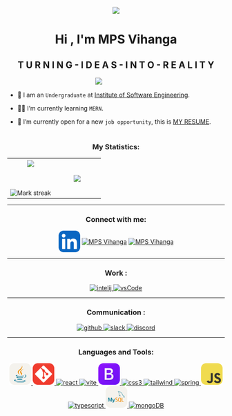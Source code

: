 <p align="center"><picture> <img src = "https://github.com/7oSkaaa/7oSkaaa/blob/main/Images/about_me.gif?raw=true" width = 180px></picture></p>

<h1 align="center"> Hi , I'm MPS Vihanga </h1> 
<h2 align="center"> T U R N I N G - I D E A S - I N T O - R E A L I T Y</h2>


<picture> <img align="right" src="https://github.com/7oSkaaa/7oSkaaa/blob/main/Images/Right_Side.gif?raw=true" width = 300px></picture>

<br>

- :school: I am an `Undergraduate` at [Institute of Software Engineering](https://www.ijse.lk/).
  
- :student: I’m currently learning `MERN`.

- :thinking: I’m currently open for a new `job opportunity`, this is [MY RESUME](#).
<br><br>

<h3 align="center">My Statistics:</h3>
<p align="center">
<table align="center">
<tr border="none">
<td width="50%" align="center">
  
  <img  align="center"  src="https://github-readme-stats.vercel.app/api?username=VihangaMPS&theme=dark&show_icons=true&count_private=true" />
  <br><br><br></br>
  <img  title="🔥 Get streak stats for your profile at git.io/streak-stats" alt="Mark streak" src="https://github-readme-streak-stats.herokuapp.com/?user=VihangaMPS&theme=dark&hide_border=false" /> 
</td>
<td width="50%" align="center">

  <img  align="center"  src="https://github-readme-stats.anuraghazra1.vercel.app/api/top-langs/?username=VihangaMPS&theme=dark&hide_border=false&no-bg=true&no-frame=true&langs_count=10"/>
  
  </td>
</tr>
</table>

---

<h3 align="center">Connect with me:</h3>
<p align="center">
  <a href="https://www.linkedin.com/in/mps-vihanga-7127611a6/" target="blank"><img align="center" src="https://github.com/tandpfun/skill-icons/blob/main/icons/LinkedIn.svg" alt="MPS Vihanga"       
     height="50" width="50" /></a>
  <a href="" target="blank"><img align="center" src="https://raw.githubusercontent.com/rahuldkjain/github-profile-readme-generator/master/src/images/icons/Social/stack-overflow.svg" alt="MPS Vihanga" 
     height="50" width="50" /></a>
  <a href="" target="blank"><img align="center" src="https://github.com/VihangaMPS/VihangaMPS/assets/137038269/7742cb80-6910-4e9f-8f69-367437e069c2" alt="MPS Vihanga" height="60" width="53" /></a>
</p>

---

<h3 align="center">Work :</h3>
<p align="center">
  <a href="#" target="_blank" > <img src="https://github.com/Scar1109/skill-icons/blob/main/icons/Idea-Light.svg" alt="intelij" width="50" height="50"/> </a>  
  <a href="#" target="_blank" > <img src="https://github.com/Scar1109/skill-icons/blob/main/icons/VSCode-Light.svg" alt="vsCode" width="50" height="50"/> </a> 
</p>

---
  <h3 align="center">Communication :</h3>
<p align="center">
  <a href="#" target="_blank" > <img src="https://github.com/Scar1109/skill-icons/blob/main/icons/Github-Light.svg" alt="github" width="50" height="50"/> </a> 
  <a href="#" target="_blank" > <img src="https://github.com/VihangaMPS/VihangaMPS/assets/137038269/b0f1b9e6-fa9a-413f-93b5-277d45d52e10" alt="slack" width="53" height="55"/> </a>
  <a href="#" target="_blank" > <img src="https://github.com/VihangaMPS/skill-icons/blob/main/icons/Discord.svg" alt="discord" width="53" height="55"/> </a>
</p>


---

<h3 align="center">Languages and Tools:</h3>
<p align="center"> 
    <a href="#" target="_blank" > <img src="https://github.com/tandpfun/skill-icons/blob/main/icons/Java-Light.svg" alt="java" width="50" height="50"/> </a>     
    <a href="#" target="_blank" > <img src="https://github.com/tandpfun/skill-icons/blob/main/icons/Git.svg" alt="git" width="50" height="50"/> </a>     
    <a href="#" target="_blank" > <img src="https://github.com/Scar1109/skill-icons/blob/main/icons/React-Light.svg" alt="react" width="50" height="50"/> </a>
    <a href="#" target="_blank" > <img src="https://github.com/VihangaMPS/skill-icons/blob/main/icons/Vite-Dark.svg" alt="vite" width="50" height="50"/> </a>
    <a href="#" target="_blank" > <img src="https://github.com/tandpfun/skill-icons/blob/main/icons/Bootstrap.svg" alt="bootstrap" width="50" height="50"/> </a>
    <a href="#" target="_blank" > <img src="https://github.com/Scar1109/skill-icons/blob/main/icons/Sass.svg" alt="css3" width="50" height="50"/> </a>
    <a href="#" target="_blank" > <img src="https://github.com/Scar1109/skill-icons/blob/Scar1109/icons/TailwindCSS-Light.svg" alt="tailwind" width="50" height="50"/</a> 
    <a href="#" target="_blank" > <img src="https://github.com/VihangaMPS/skill-icons/blob/main/icons/Spring-Light.svg" alt="spring" width="50" height="50"/> </a> 
    <a href="#" target="_blank" > <img src="https://github.com/tandpfun/skill-icons/blob/main/icons/JavaScript.svg" alt="javascript" width="50" height="50"/> </a>
    <a href="#" target="_blank" > <img src="https://github.com/Scar1109/skill-icons/blob/main/icons/TypeScript.svg" alt="typescript" width="50" height="50"/> </a>    
    <a href="#" target="_blank" > <img src="https://github.com/tandpfun/skill-icons/blob/main/icons/MySQL-Light.svg" alt="mysql" width="50" height="50"/> </a>
    <a href="#" target="_blank" > <img src="https://github.com/Scar1109/skill-icons/blob/main/icons/MongoDB.svg" alt="mongoDB" width="50" height="50"/> </a> 
    
  
</p>

